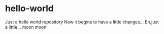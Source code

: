 # hello-world
Just a hello world repository
Now it begins to have a little changes... 
En,just a little...
moon moon
